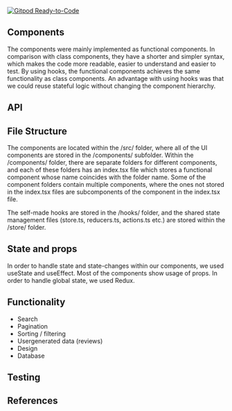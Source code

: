 [![Gitpod Ready-to-Code](https://img.shields.io/badge/Gitpod-Ready--to--Code-blue?logo=gitpod)](https://gitpod.idi.ntnu.no/#https://gitlab.stud.idi.ntnu.no/it2810-h20/team-72/prosjekt-3/) 


## Components

The components were mainly implemented as functional components. In comparison with class components, they have a shorter and simpler syntax, which makes the code more readable, 
easier to understand and easier to test. By using hooks, the functional components achieves the same functionality as class components. An advantage with using hooks
was that we could reuse stateful logic without changing the component hierarchy. 

## API

## File Structure
    
The components are located within the /src/ folder, where all of the UI components are stored
in the /components/ subfolder. Within the /components/ folder, there are separate folders for different components, and each of these folders has an index.tsx file which stores
a functional component whose name coincides with the folder name. Some of the component folders contain multiple components, where the ones not stored in the index.tsx files
are subcomponents of the component in the index.tsx file.

The self-made hooks are stored in the /hooks/ folder, and the shared state management files (store.ts, reducers.ts, actions.ts etc.) are stored within
the /store/ folder. 

## State and props

In order to handle state and state-changes within our components, we used useState and useEffect. Most of the components show usage of props. In order to handle global
state, we used Redux.

## Functionality
- Search
- Pagination
- Sorting / filtering
- Usergenerated data (reviews)
- Design
- Database

## Testing



## References